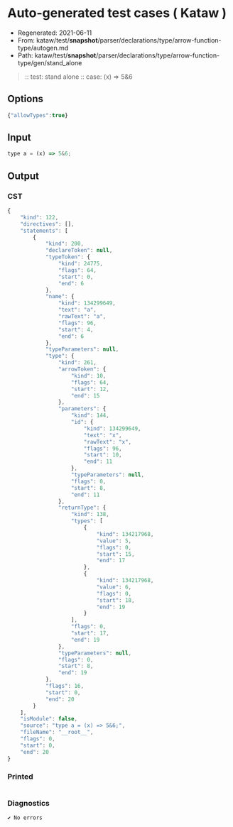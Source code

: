 # Auto-generated test cases ( Kataw )
- Regenerated: 2021-06-11
- From: kataw/test/__snapshot__/parser/declarations/type/arrow-function-type/autogen.md
- Path: kataw/test/__snapshot__/parser/declarations/type/arrow-function-type/gen/stand_alone
> :: test: stand alone
> :: case: (x) => 5&6
## Options

`````js
{"allowTypes":true}
`````
## Input

`````js
type a = (x) => 5&6;
`````
## Output

### CST

```javascript
{
    "kind": 122,
    "directives": [],
    "statements": [
        {
            "kind": 200,
            "declareToken": null,
            "typeToken": {
                "kind": 24775,
                "flags": 64,
                "start": 0,
                "end": 6
            },
            "name": {
                "kind": 134299649,
                "text": "a",
                "rawText": "a",
                "flags": 96,
                "start": 4,
                "end": 6
            },
            "typeParameters": null,
            "type": {
                "kind": 261,
                "arrowToken": {
                    "kind": 10,
                    "flags": 64,
                    "start": 12,
                    "end": 15
                },
                "parameters": {
                    "kind": 144,
                    "id": {
                        "kind": 134299649,
                        "text": "x",
                        "rawText": "x",
                        "flags": 96,
                        "start": 10,
                        "end": 11
                    },
                    "typeParameters": null,
                    "flags": 0,
                    "start": 8,
                    "end": 11
                },
                "returnType": {
                    "kind": 138,
                    "types": [
                        {
                            "kind": 134217968,
                            "value": 5,
                            "flags": 0,
                            "start": 15,
                            "end": 17
                        },
                        {
                            "kind": 134217968,
                            "value": 6,
                            "flags": 0,
                            "start": 18,
                            "end": 19
                        }
                    ],
                    "flags": 0,
                    "start": 17,
                    "end": 19
                },
                "typeParameters": null,
                "flags": 0,
                "start": 8,
                "end": 19
            },
            "flags": 16,
            "start": 0,
            "end": 20
        }
    ],
    "isModule": false,
    "source": "type a = (x) => 5&6;",
    "fileName": "__root__",
    "flags": 0,
    "start": 0,
    "end": 20
}
```

### Printed

```javascript


```

### Diagnostics

```javascript
✔ No errors
```

